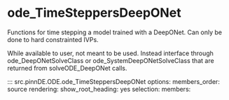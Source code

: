 # ode_TimeSteppersDeepONet

Functions for time stepping a model trained with a DeepONet. Can only be done to hard constrainted IVPs.

While available to user, not meant to be used. Instead interface through ode_DeepONetSolveClass
or ode_SystemDeepONetSolveClass that are returned from solveODE_DeepONet calls.

::: src.pinnDE.ODE.ode_TimeSteppersDeepONet
    options:
        members_order: source
    rendering:
      show_root_heading: yes
    selection:
      members: